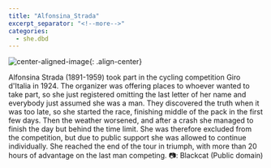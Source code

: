 ```yaml
---
title: "Alfonsina_Strada"
excerpt_separator: "<!--more-->"
categories:
  - she.dbd
---
```



![center-aligned-image](https://cdn.pixabay.com/photo/2020/10/26/16/56/man-5687861_1280.png){: .align-center}

Alfonsina Strada (1891-1959) took part in the cycling competition Giro d'Italia in 1924. The organizer was offering places to whoever wanted to take part, so she just registered omitting the last letter of her name and everybody just assumed she was a man. They discovered the truth when it was too late, so she started the race, finishing middle of the pack in the first few days. Then the weather worsened, and after a crash she managed to finish the day but behind the time limit. She was therefore excluded from the competition, but due to public support she was allowed to continue individually. She reached the end of the tour in triumph, with more than 20 hours of advantage on the last man competing.⁠
⁠
📷: Blackcat (Public domain)
⁠
